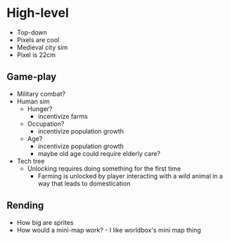 # High-level

- Top-down
- Pixels are cool
- Medieval city sim
- Pixel is 22cm

## Game-play

- Military combat?
- Human sim
  - Hunger?
    - incentivize farms
  - Occupation?
    - incentivize population growth
  - Age?
    - incentivize population growth
    - maybe old age could require elderly care?
- Tech tree
  - Unlocking requires doing something for the first time
    - Farming is unlocked by player interacting with a wild animal in a way that leads to
      domestication

## Rending

- How big are sprites
- How would a mini-map work? - I like worldbox's mini map thing
